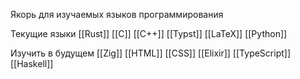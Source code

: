 Якорь для изучаемых языков программирования

Текущие языки
[[Rust]]
[[C]]
[[C++]]
[[Typst]]
[[LaTeX]]
[[Python]]

Изучить в будущем
[[Zig]]
[[HTML]]
[[CSS]]
[[Elixir]]
[[TypeScript]]
[[Haskell]]